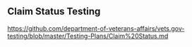 ## Claim Status Testing

https://github.com/department-of-veterans-affairs/vets.gov-testing/blob/master/Testing-Plans/Claim%20Status.md
